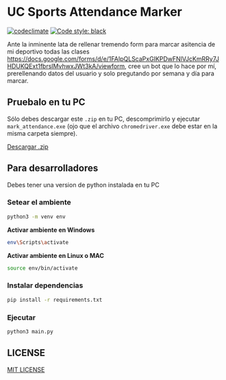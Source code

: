 # UC Sports Attendance Marker


[![codeclimate][codeclimate-image]][codeclimate-url]
<a href="https://github.com/psf/black"><img alt="Code style: black" src="https://img.shields.io/badge/code%20style-black-000000.svg"></a>

Ante la inminente lata de rellenar tremendo form para marcar asitencia de mi deportivo todas las clases <https://docs.google.com/forms/d/e/1FAIpQLScaPxGIKPDwFNlVJcKmRRy7JHDUKQExt1fbrsIMvhwxJWt3kA/viewform>, cree un bot que lo hace por mí, prerellenando datos del usuario y solo pregutando por semana y día para marcar.

## Pruebalo en tu PC

Sólo debes descargar este `.zip` en tu PC, descomprimirlo y ejecutar `mark_attendance.exe` (ojo que el archivo `chromedriver.exe` debe estar en la misma carpeta siempre).

[Descargar .zip][release]

## Para desarrolladores

Debes tener una version de python instalada en tu PC

### Setear el ambiente

```bash
python3 -m venv env
```

**Activar ambiente en Windows**

```bash
env\Scripts\activate
```

**Activar ambiente en Linux o MAC**

```bash
source env/bin/activate
```

### Instalar dependencias

```bash
pip install -r requirements.txt
```

### Ejecutar


```bash
python3 main.py
```

## LICENSE

[MIT LICENSE](./LICENSE)

[release]: https://github.com/Baelfire18/uc-sports-attendance-marker/releases/latest/download/mark_attendance.zip

[codeclimate-image]: https://codeclimate.com/github/Baelfire18/uc-sports-attendance-marker/badges/gpa.svg
[codeclimate-url]: https://codeclimate.com/github/Baelfire18/uc-sports-attendance-marker
